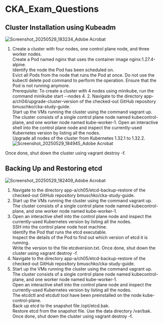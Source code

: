# CKA_Exam_Questions
## Cluster	Installation using Kubeadm
![Screenshot_20250529_183234_Adobe Acrobat](https://github.com/user-attachments/assets/070d6899-99f3-4e7b-9d12-13835b4f7759)

1.	Create	a	cluster	with	four	nodes,	one	control	plane	node,	and	three worker	nodes.  
Create	a	Pod	named	nginx	that	uses	the	container	image nginx:1.27.4-alpine.  
Identify	the	node	the	Pod	has	been	scheduled	on.  
Evict	all	Pods	from	the	node	that	runs	the	Pod	at	once.	Do	not	use	the kubectl	delete	pod	command	to	perform	the	operation.	Ensure that	the	Pod	is	not	running	anymore.  
Prerequisite:	To	create	a	cluster	with	4	nodes	using	minikube,	run	the command	minikube	start	--nodes	4. 2.	Navigate	to	the	directory	app-a/ch04/upgrade-cluster-version	of	the checked-out	GitHub	repository	bmuschko/cka-study-guide.  
Start	up	the	VMs	running	the	cluster	using	the	command	vagrant up.	The	cluster	consists	of	a	single	control	plane	node	named	kubecontrol-plane,	and	one	worker	node	named	kube-worker-1. Open	an	interactive	shell	into	the	control	plane	node	and	inspect	the currently-used	Kubernetes	version	by	listing	all	the	nodes.  
Upgrade	all	nodes	of	the	cluster	from	Kubernetes	1.32.1	to	1.32.2.
![Screenshot_20250529_184945_Adobe Acrobat](https://github.com/user-attachments/assets/ca140fcd-5553-4024-be29-2870c8db6d17)

Once	done,	shut	down	the	cluster	using	vagrant	destroy	-f.

## Backing	Up	and Restoring	etcd
![Screenshot_20250529_182409_Adobe Acrobat](https://github.com/user-attachments/assets/0f0d0339-660f-48fa-95f1-93c1add91e01)  

1.	Navigate	to	the	directory	app-a/ch05/etcd-backup-restore	of	the checked-out	GitHub	repository	bmuschko/cka-study-guide.  
2.	Start	up	the VMs	running	the	cluster	using	the	command	vagrant	up.	The cluster	consists	of	a	single	control	plane	node	named	kubecontrol-plane,	and	one	worker	node	named	kube-worker-1.  
3.	Open	an	interactive	shell	into	the	control	plane	node	and	inspect	the currently-used	Kubernetes	version	by	listing	all	the	nodes.  
SSH	into	the	control	plane	node	host	machine.  
Identify	the	Pod	that runs	the	etcd	executable.  
Inspect	the	details	of	the	Pod	to	find	out	which version	of	etcd	it	is	running.  
Write	the	version	to	the	file	etcdversion.txt. Once	done,	shut	down	the	cluster	using	vagrant	destroy	-f.  
5.	Navigate	to	the	directory	app-a/ch05/etcd-backup-restore	of	the checked-out	GitHub	repository	bmuschko/cka-study-guide.  
6.	Start	up	the VMs	running	the	cluster	using	the	command	vagrant	up. The cluster	consists	of	a	single	control	plane	node	named	kubecontrol-plane,	and	one	worker	node	named	kube-worker-1.  
Open	an	interactive	shell	into	the	control	plane	node	and	inspect	the currently-used	Kubernetes	version	by	listing	all	the	nodes.  
The	etcdctl	and	etcdutl	tool	have	been	preinstalled	on	the	node kube-control-plane.  
Back	up	etcd	to	the	snapshot	file /opt/etcd.bak.  
Restore	etcd	from	the	snapshot	file.	Use	the	data directory	/var/bak.  
Once	done,	shut	down	the	cluster	using	vagrant	destroy	-f.
